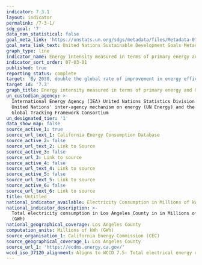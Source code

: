 ```yaml
---
indicator: 7.3.1
layout: indicator
permalink: /7-3-1/
sdg_goal: '7'
data_non_statistical: false
goal_meta_link: 'https://unstats.un.org/sdgs/metadata/files/Metadata-07-03-01.pdf'
goal_meta_link_text: United Nations Sustainable Development Goals Metadata (PDF 192 KB)
graph_type: line
indicator_name: Energy intensity measured in terms of primary energy and GDP
indicator_sort_order: 07-03-01
published: true
reporting_status: complete
target: 'By 2030, double the global rate of improvement in energy efficiency'
target_id: '7.3'
graph_title: Energy intensity measured in terms of primary energy and GDP
un_custodian_agency: >-
  International Energy Agency (IEA) United Nations Statistics Division (UNSD)
  United Nations' inter-agency mechanism on energy (UN Energy) and the SE4ALL
  Global Tracking Framework Consortium
un_designated_tier: '1'
data_show_map: false
source_active_1: true
source_url_text_1: California Energy Consumption Database
source_active_2: false
source_url_text_2: Link to Source
source_active_3: false
source_url_3: Link to source
source_active_4: false
source_url_text_4: Link to source
source_active_5: false
source_url_text_5: Link to source
source_active_6: false
source_url_text_6: Link to source
title: Untitled
national_indicator_available: Electricity Consumption in Millions of kWh (GWh)
national_indicator_description: >-
  Total electricity consumption in Los Angeles County in in Millions of kWh
  (GWh)
national_geographical_coverage: Los Angeles County
computation_units: Millions of kWh (GWh)
source_organisation_1: California Energy Commission (CEC)
source_geographical_coverage_1: Los Angeles County
source_url_1: 'https://ecdms.energy.ca.gov/'
wccd_iso_37120_alignment: Aligns to WCCD 7.5- Total electrical energy use per capita (kWh/year)
---
```

